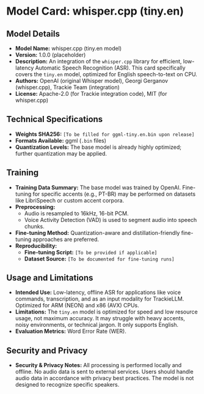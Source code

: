 # Model Card: whisper.cpp (tiny.en)

## Model Details
- **Model Name:** whisper.cpp (tiny.en model)
- **Version:** 1.0.0 (placeholder)
- **Description:** An integration of the `whisper.cpp` library for efficient, low-latency Automatic Speech Recognition (ASR). This card specifically covers the `tiny.en` model, optimized for English speech-to-text on CPU.
- **Authors:** OpenAI (original Whisper model), Georgi Gerganov (whisper.cpp), Trackie Team (integration)
- **License:** Apache-2.0 (for Trackie integration code), MIT (for whisper.cpp)

## Technical Specifications
- **Weights SHA256:** `[To be filled for ggml-tiny.en.bin upon release]`
- **Formats Available:** ggml (`.bin` files)
- **Quantization Levels:** The base model is already highly optimized; further quantization may be applied.

## Training
- **Training Data Summary:** The base model was trained by OpenAI. Fine-tuning for specific accents (e.g., PT-BR) may be performed on datasets like LibriSpeech or custom accent corpora.
- **Preprocessing:**
  - Audio is resampled to 16kHz, 16-bit PCM.
  - Voice Activity Detection (VAD) is used to segment audio into speech chunks.
- **Fine-tuning Method:** Quantization-aware and distillation-friendly fine-tuning approaches are preferred.
- **Reproducibility:**
    - **Fine-tuning Script:** `[To be provided if applicable]`
    - **Dataset Source:** `[To be documented for fine-tuning runs]`

## Usage and Limitations
- **Intended Use:** Low-latency, offline ASR for applications like voice commands, transcription, and as an input modality for TrackieLLM. Optimized for ARM (NEON) and x86 (AVX) CPUs.
- **Limitations:** The `tiny.en` model is optimized for speed and low resource usage, not maximum accuracy. It may struggle with heavy accents, noisy environments, or technical jargon. It only supports English.
- **Evaluation Metrics:** Word Error Rate (WER).

## Security and Privacy
- **Security & Privacy Notes:** All processing is performed locally and offline. No audio data is sent to external services. Users should handle audio data in accordance with privacy best practices. The model is not designed to recognize specific speakers.
